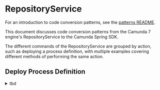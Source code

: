 # RepositoryService

For an introduction to code conversion patterns, see the [patterns README](../README.md).

This document discusses code conversion patterns from the Camunda 7 engine's RepositoryService to the Camunda Spring SDK.

The different commands of the RepositoryService are grouped by action, such as deploying a process definition, with multiple examples covering different methods of performing the same action.

## Deploy Process Definition

<details>

<summary>tbd</summary>

#### tbd (Camunda 7)

```java
tbd
```

#### Diff View between Camunda 7 and Camunda 8

```diff
tbd
```

#### Start Process Instance by Process Identifier (Camunda 8)

```java
tbd
```

</details>
